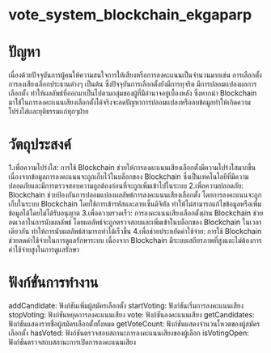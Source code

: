 # vote_system_blockchain_ekgaparp
# ปัญหา

เนื่องด้วยปัจจุบันการผู้คนให้ความสนใจการให้เสียงหรือการลงคะเเนนเป็นจำนวนมากเช่น 
การเลือกตั้ง การลงเสียงเลือกประธานต่างๆ เป็นต้น ซึ่งปัจจุบันการเลือกตั้งยังมีการทุจริต
มีการปลอมเเปลงผลการเลือกตั้ง ทำให้ผลลัพธ์ที่ออกมาเป็นไปตามกลุ่มของผู้ที่มีอำนาจอยู่เบื้องหลัง 
ซึ่งหากนำ Blockchain มาใช้ในการลงคะเเนนเสียงเลือกตั้งได้จริงจะลดปัญหาการปลอมเเปลงหรือลบข้อมูลทำให้เกิดความโปร่งใส่เเละยุติธรรมเเก่ทุกๆฝ่าย 

# วัตถุประสงค์

1.เพื่อความโปร่งใส: การใช้ Blockchain ช่วยให้การลงคะแนนเสียงเลือกตั้งมีความโปร่งใสมากขึ้น เนื่องจากข้อมูลการลงคะแนนจะถูกเก็บไว้ในบล็อกของ Blockchain ซึ่งเป็นเทคโนโลยีที่มีความปลอดภัยและมีการตรวจสอบความถูกต้องก่อนที่จะถูกเพิ่มเข้าไปในระบบ
2.เพื่อความปลอดภัย: Blockchain ช่วยป้องกันการปลอมแปลงผลลัพธ์การลงคะแนนเสียงเลือกตั้ง โดยการลงคะแนนจะถูกเก็บในระบบ Blockchain โดยใช้การเข้ารหัสและลายเซ็นดิจิทัล ทำให้ไม่สามารถแก้ไขข้อมูลหรือเพิ่มข้อมูลได้โดยไม่ได้รับอนุญาต
3.เพื่อความรวดเร็ว: การลงคะแนนเสียงเลือกตั้งผ่าน Blockchain ช่วยลดเวลาในการนับผลลัพธ์ โดยผลลัพธ์จะถูกตรวจสอบและเพิ่มเข้าในบล็อกของ Blockchain ในเวลาเดียวกัน ทำให้การนับผลลัพธ์สามารถทำได้เร็วขึ้น
4.เพื่อช่วยประหยัดค่าใช้จ่าย: การใช้ Blockchain ช่วยลดค่าใช้จ่ายในการดูแลรักษาระบบ เนื่องจาก Blockchain มีระบบเสถียรภาพที่สูงและไม่ต้องการค่าใช้จ่ายสูงในการดูแลรักษา

# ฟังก์ขั่นการทำงาน

addCandidate: ฟังก์ชันเพิ่มผู้สมัครเลือกตั้ง
startVoting: ฟังก์ชันเริ่มการลงคะแนนเสียง
stopVoting: ฟังก์ชันหยุดการลงคะแนนเสียง
vote: ฟังก์ชันลงคะแนนเสียง
getCandidates: ฟังก์ชันแสดงรายชื่อผู้สมัครเลือกตั้งทั้งหมด
getVoteCount: ฟังก์ชันแสดงจำนวนโหวตของผู้สมัครเลือกตั้ง
hasVoted: ฟังก์ชันตรวจสอบสถานะการลงคะแนนเสียงของผู้เลือก
isVotingOpen: ฟังก์ชันตรวจสอบสถานะการเปิดการลงคะแนนเสียง


